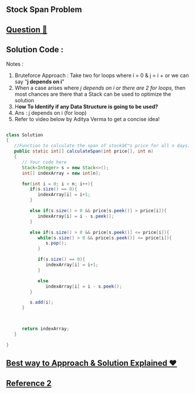 ## Stock Span Problem
## [Question 🦋](https://practice.geeksforgeeks.org/problems/stock-span-problem-1587115621/1/)

## Solution Code :
Notes :
1. Bruteforce Approach : Take two for loops where i = 0 & j = i +
   or we can say "**j depends on i**"
2. When a case arises where _j depends on i or there are 2 for loops,_ then
   most chances are there that a Stack can be used to optimize the solution
3. H**ow To Identify if any Data Structure is going to be used?**
4. Ans : j depends on i (for loop)
5. Refer to video below by Aditya Verma to get a concise idea!

```java

class Solution
{
   //Function to calculate the span of stockâ€™s price for all n days.
   public static int[] calculateSpan(int price[], int n)
   {
      // Your code here
      Stack<Integer> s = new Stack<>();
      int[] indexArray = new int[n];

      for(int i = 0; i < n; i++){
         if(s.size() == 0){
            indexArray[i] = i+1;
         }

         else if(s.size() > 0 && price[s.peek()] > price[i]){
            indexArray[i] = i - s.peek();
         }

         else if(s.size() > 0 && price[s.peek()] <= price[i]){
            while(s.size() > 0 && price[s.peek()] <= price[i]){
               s.pop();
            }

            if(s.size() == 0){
               indexArray[i] = i+1;
            }

            else
               indexArray[i] = i - s.peek();
         }

         s.add(i);
      }



      return indexArray;
   }

}
```

## [Best way to Approach & Solution Explained ❤](https://www.youtube.com/watch?v=p9T-fE1g1pU&t=1356s)
## [Reference 2](https://www.javatpoint.com/stock-span-problem)